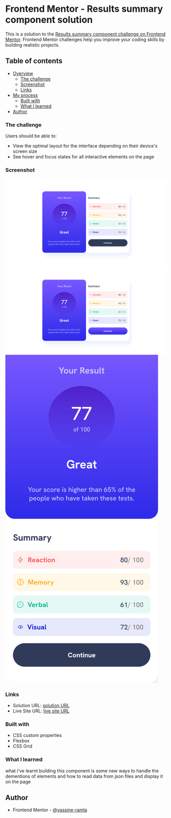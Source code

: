 # Frontend Mentor - Results summary component solution

This is a solution to the [Results summary component challenge on Frontend Mentor](https://www.frontendmentor.io/challenges/results-summary-component-CE_K6s0maV). Frontend Mentor challenges help you improve your coding skills by building realistic projects. 

## Table of contents

- [Overview](#overview)
  - [The challenge](#the-challenge)
  - [Screenshot](#screenshot)
  - [Links](#links)
- [My process](#my-process)
  - [Built with](#built-with)
  - [What I learned](#what-i-learned)
- [Author](#author)

### The challenge

Users should be able to:

- View the optimal layout for the interface depending on their device's screen size
- See hover and focus states for all interactive elements on the page

### Screenshot

![](./screenshot.png)
![](./screenshot-active.png)
![](./screenshot-mobile.png)

### Links

- Solution URL: [solution URL](https://www.frontendmentor.io/solutions/responsive-resultsummary-component-using-html-css-flex-and-grid-and-js-7OSq0FjYvc)
- Live Site URL: [live site URL](https://yassine-ramla.github.io/Frontend-Mentor_Results-summary-component/)

### Built with

- CSS custom properties
- Flexbox
- CSS Grid


### What I learned

what i've learnt building this component is some new ways to handle the dementions of elements and how to read data from json files and display it on the page

## Author

- Frontend Mentor - [@yassine-ramla](https://www.frontendmentor.io/profile/yassine-ramla)